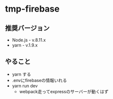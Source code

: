 # tmp-firebase

## 推奨バージョン
* Node.js - v.8.11.x
* yarn    - v.1.9.x

## やること
* yarn する
* .envにfirebaseの情報いれる
* yarn run dev
  *  webpack走ってexpressのサーバーが動くはず
  
